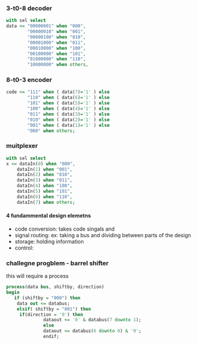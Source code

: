 ### 3-t0-8 decoder
``` vhdl
with sel select
data <= "00000001" when "000",
        "00000010" when "001",
        "00000100" when "010",
        "00001000" when "011",
        "00010000" when "100",
        "00100000" when "101",
        "01000000" when "110",
        "10000000" when others,
```

### 8-t0-3 encoder

``` vhdl
code <= "111" when ( data(7)='1' ) else 
        "110" when ( data(6)='1' ) else 
        "101" when ( data(5)='1' ) else 
        "100" when ( data(4)='1' ) else 
        "011" when ( data(3)='1' ) else 
        "010" when ( data(2)='1' ) else 
        "001" when ( data(1)='1' ) else 
        "000" when others;
```

### muitplexer 

``` vhdl
with sel select 
x <= dataIn(0) when "000",    
    dataIn(1) when "001",   
    dataIn(2) when "010",     
    dataIn(3) when "011",     
    dataIn(4) when "100",     
    dataIn(5) when "101",    
    dataIn(6) when "110",    
    dataIn(7) when others;
```






#### 4 fundammental design elemetns
- code conversion: takes code singals and 
- signal routing: ex: taking a bus and dividing between parts of the design
- storage: holding information
- control: 


### challegne progblem - barrel shifter

this will require a process 

``` vhdl
process(data bus, shiftby, direction)
begin 
   if (shiftby = "000") then
    data out <= databus;
    elsif( shiftby = "001") then
     if(direction = '0') then
              dataout <= '0' & databus(7 downto 1);
              else
              dataout <= databus(6 downto 0) & '0';
              endif;
```

